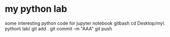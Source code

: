# my python lab

some interesting python code for jupyter notebook
gitbash
cd Desktop/my\ python\ lab/
git add .
git commit -m "AAA"
git push